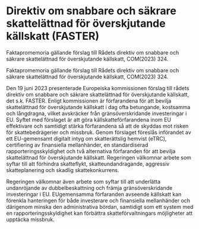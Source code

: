 # Direktiv om snabbare och säkrare skattelättnad för överskjutande källskatt (FASTER)

Faktapromemoria gällande förslag till Rådets direktiv om snabbare och säkrare skattelättnad för överskjutande källskatt, COM(2023) 324.

Faktapromemoria gällande förslag till Rådets direktiv om snabbare och säkrare skattelättnad för överskjutande källskatt, COM(2023) 324.

Den 19 juni 2023 presenterade Europeiska kommissionen förslag till rådets direktiv om snabbare och säkrare skattelättnad för överskjutande källskatt, det s.k. FASTER. Enligt kommissionen är förfarandena för att bevilja skattelättnad för överskjutande källskatt i dag ofta betungande, kostsamma och långdragna, vilket avskräcker från gränsöverskridande investeringar i EU. Syftet med förslaget är att göra källskatteförfarandena inom EU effektivare och samtidigt stärka förfarandena så att de skyddas mot risken för skattebedrägerier och missbruk. Genom förslaget föreslås införandet av ett EU-gemensamt digitalt intyg om skatterättslig hemvist (eTRC), certifiering av finansiella mellanhänder, en standardiserad rapporteringsskyldighet och två alternativa förfaranden för att bevilja skattelättnad för överskjutande källskatt. Regeringen välkomnar arbete som syftar till att förhindra skatteflykt, skatteundandragande, aggressiv skatteplanering och skadlig skattekonkurrens.

Regeringen välkomnar även arbete som syftar till att underlätta undanröjande av dubbelbeskattning och främja gränsöverskridande investeringar i EU. EUgemensamma förfaranden avseende källskatt kan förenkla hanteringen för både investerare och finansiella mellanhänder och därigenom minska den administrativa bördan, samtidigt som ett system med en rapporteringsskyldighet kan förbättra skatteförvaltningars möjligheter att upptäcka missbruk.
